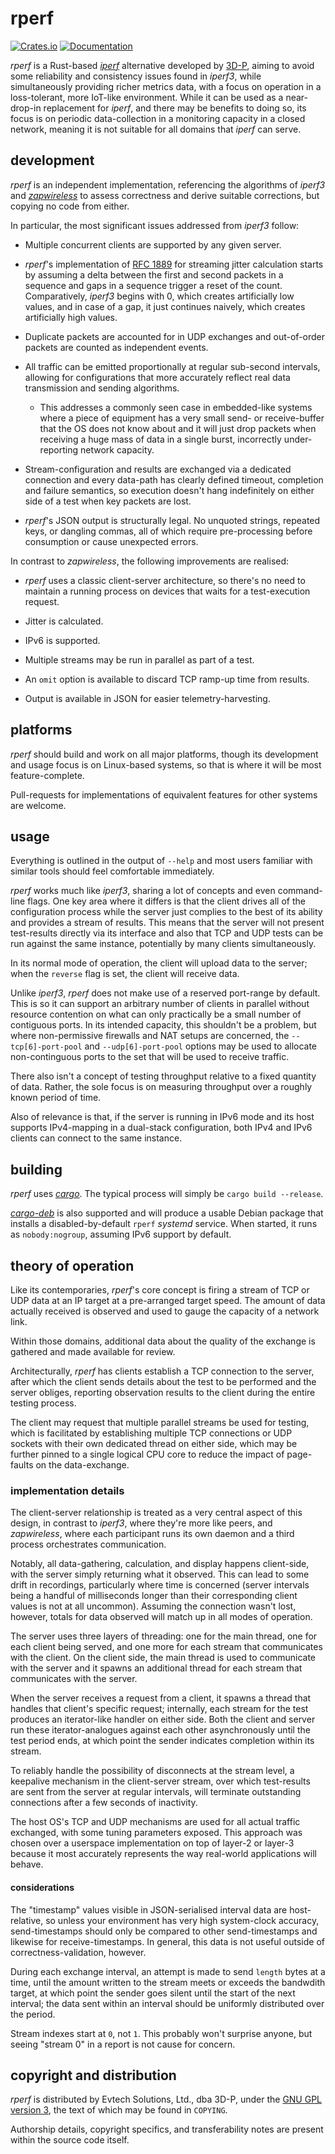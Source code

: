 # rperf

[![Crates.io](https://img.shields.io/crates/v/rperf)](https://crates.io/crates/rperf)
[![Documentation](https://docs.rs/rperf/badge.svg)](https://docs.rs/rperf)

_rperf_ is a Rust-based [_iperf_](https://github.com/esnet/iperf) alternative
developed by [3D-P](https://3d-p.com/), aiming to avoid some reliability and
consistency issues found in _iperf3_, while simultaneously providing richer
metrics data, with a focus on operation in a loss-tolerant, more IoT-like
environment. While it can be used as a near-drop-in replacement for _iperf_, and
there may be benefits to doing so, its focus is on periodic data-collection in a
monitoring capacity in a closed network, meaning it is not suitable for all
domains that _iperf_ can serve.

## development ##

_rperf_ is an independent implementation, referencing the algorithms of _iperf3_
and [_zapwireless_](https://github.com/ryanchapman/zapwireless) to assess
correctness and derive suitable corrections, but copying no code from either.


In particular, the most significant issues addressed from _iperf3_ follow:

* Multiple concurrent clients are supported by any given server.

* _rperf_'s implementation of
  [RFC 1889](https://tools.ietf.org/html/rfc1889#appendix-A.8) for streaming
  jitter calculation starts by assuming a delta between the first and second
  packets in a sequence and gaps in a sequence trigger a reset of the count.
  Comparatively, _iperf3_ begins with 0, which creates artificially low values,
  and in case of a gap, it just continues naively, which creates artificially
  high values.
  
* Duplicate packets are accounted for in UDP exchanges and out-of-order packets
  are counted as independent events.
  
* All traffic can be emitted proportionally at regular sub-second intervals,
  allowing for configurations that more accurately reflect real data
  transmission and sending algorithms.
  
  * This addresses a commonly seen case in embedded-like systems where a piece
    of equipment has a very small send- or receive-buffer that the OS does not
    know about and it will just drop packets when receiving a huge mass of
    data in a single burst, incorrectly under-reporting network capacity.
    
* Stream-configuration and results are exchanged via a dedicated connection and
  every data-path has clearly defined timeout, completion and failure semantics,
  so execution doesn't hang indefinitely on either side of a test when key
  packets are lost.

* _rperf_'s JSON output is structurally legal. No unquoted strings, repeated
  keys, or dangling commas, all of which require pre-processing before
  consumption or cause unexpected errors.


In contrast to _zapwireless_, the following improvements are realised:

* _rperf_ uses a classic client-server architecture, so there's no need to
  maintain a running process on devices that waits for a test-execution request.

* Jitter is calculated.

* IPv6 is supported.

* Multiple streams may be run in parallel as part of a test.

* An `omit` option is available to discard TCP ramp-up time from results.

* Output is available in JSON for easier telemetry-harvesting.

## platforms ##

_rperf_ should build and work on all major platforms, though its development and
usage focus is on Linux-based systems, so that is where it will be most
feature-complete.

Pull-requests for implementations of equivalent features for other systems are
welcome.


## usage

Everything is outlined in the output of `--help` and most users familiar with similar tools should feel comfortable immediately.

_rperf_ works much like _iperf3_, sharing a lot of concepts and even command-line flags. One key area where it differs is that the client drives all of the configuration process while the server just complies to the best of its ability and provides a stream of results. This means that the server will not present test-results directly via its interface and also that TCP and UDP tests can be run against the same instance, potentially by many clients simultaneously.

In its normal mode of operation, the client will upload data to the server; when the `reverse` flag is set, the client will receive data.

Unlike _iperf3_, _rperf_ does not make use of a reserved port-range by default. This is so it can support an arbitrary number of clients in parallel without resource contention on what can only practically be a small number of contiguous ports. In its intended capacity, this shouldn't be a problem, but where non-permissive firewalls and NAT setups are concerned, the `--tcp[6]-port-pool` and `--udp[6]-port-pool` options may be used to allocate non-continguous ports to the set that will be used to receive traffic.

There also isn't a concept of testing throughput relative to a fixed quantity of data. Rather, the sole focus is on measuring throughput over a roughly known period of time.

Also of relevance is that, if the server is running in IPv6 mode and its host supports IPv4-mapping in a dual-stack configuration, both IPv4 and IPv6 clients can connect to the same instance.


## building

_rperf_ uses [_cargo_](https://doc.rust-lang.org/cargo/).
The typical process will simply be `cargo build --release`.

[_cargo-deb_](https://github.com/mmstick/cargo-deb) is also supported and will
produce a usable Debian package that installs a disabled-by-default `rperf`
_systemd_ service. When started, it runs as `nobody:nogroup`, assuming IPv6
support by default.


## theory of operation

Like its contemporaries, _rperf_'s core concept is firing a stream of TCP or
UDP data at an IP target at a pre-arranged target speed. The amount of data
actually received is observed and used to gauge the capacity of a network link.

Within those domains, additional data about the quality of the exchange is
gathered and made available for review.

Architecturally, _rperf_ has clients establish a TCP connection to the server,
after which the client sends details about the test to be performed and the
server obliges, reporting observation results to the client during the entire
testing process.

The client may request that multiple parallel streams be used for testing, which
is facilitated by establishing multiple TCP connections or UDP sockets with
their own dedicated thread on either side, which may be further pinned to a
single logical CPU core to reduce the impact of page-faults on the
data-exchange.


### implementation details

The client-server relationship is treated as a very central aspect of this
design, in contrast to _iperf3_, where they're more like peers, and
_zapwireless_, where each participant runs its own daemon and a third process
orchestrates communication.

Notably, all data-gathering, calculation, and display happens client-side, with
the server simply returning what it observed. This can lead to some drift in
recordings, particularly where time is concerned (server intervals being a
handful of milliseconds longer than their corresponding client values is not
at all uncommon). Assuming the connection wasn't lost, however, totals for data
observed will match up in all modes of operation.

The server uses three layers of threading: one for the main thread, one for each
client being served, and one more for each stream that communicates with the
client. On the client side, the main thread is used to communicate with the
server and it spawns an additional thread for each stream that communicates with
the server.

When the server receives a request from a client, it spawns a thread that
handles that client's specific request; internally, each stream for the test
produces an iterator-like handler on either side. Both the client and server run
these iterator-analogues against each other asynchronously until the test period
ends, at which point the sender indicates completion within its stream.

To reliably handle the possibility of disconnects at the stream level, a
keepalive mechanism in the client-server stream, over which test-results are
sent from the server at regular intervals, will terminate outstanding
connections after a few seconds of inactivity.

The host OS's TCP and UDP mechanisms are used for all actual traffic exchanged,
with some tuning parameters exposed. This approach was chosen over a userspace
implementation on top of layer-2 or layer-3 because it most accurately
represents the way real-world applications will behave.

#### considerations ####

The "timestamp" values visible in JSON-serialised interval data are
host-relative, so unless your environment has very high system-clock accuracy,
send-timestamps should only be compared to other send-timestamps and likewise
for receive-timestamps. In general, this data is not useful outside of
correctness-validation, however.

During each exchange interval, an attempt is made to send `length` bytes at a
time, until the amount written to the stream meets or exceeds the bandwdith
target, at which point the sender goes silent until the start of the next
interval; the data sent within an interval should be uniformly distributed over
the period.

Stream indexes start at `0`, not `1`. This probably won't surprise anyone, but
seeing "stream 0" in a report is not cause for concern.


## copyright and distribution ##

_rperf_ is distributed by Evtech Solutions, Ltd., dba 3D-P, under the
[GNU GPL version 3](https://www.gnu.org/licenses/gpl-3.0.en.html), the text of
which may be found in `COPYING`.

Authorship details, copyright specifics, and transferability notes are present
within the source code itself.
